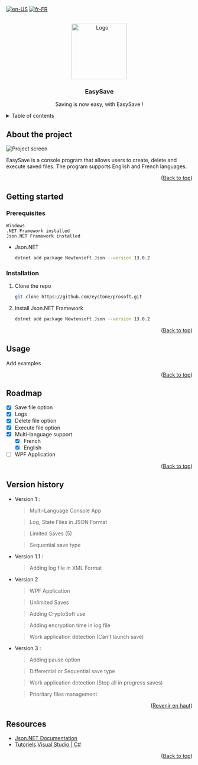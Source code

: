 <a name="readme-top"></a>

[![en-US](https://img.shields.io/badge/lang-en-red.svg)](https://github.com/eystone/prosoft/blob/solution/README.en-US.md)
[![fr-FR](https://img.shields.io/badge/lang-fr-blue.svg)](https://github.com/eystone/prosoft/blob/solution/README.md)

<!-- LOGO PROJET -->
<br />
<div align="center">
  <a href="https://github.com/eystone/prosoft">
    <img src="EasySave/Images/easysave logo.svg" alt="Logo" width="150" height="150">
  </a>

  <h3 align="center">EasySave</h3>

  <p align="center">
    Saving is now easy, with EasySave !
    <br />
  </p>
</div>


<!-- Table of contents -->
<details>
  <summary>Table of contents</summary>
  <ol>
    <li>
      <a href="#About the project">About the project</a>
    </li>
    <li>
      <a href="#Getting started">Getting started</a>
      <ul>
        <li><a href="#prerequisites">Prerequisites</a></li>
        <li><a href="#installation">Installation</a></li>
      </ul>
    </li>
    <li><a href="#usage">Usage</a></li>
    <li><a href="#roadmap">Roadmap</a></li>
    <lia><a href="#versionhistory">Version history</a></li>
    <li><a href="#resources">Resources</a></li>
  </ol>
</details>


<!-- About the project -->
## About the project

![Project screen][product-screenshot]

EasySave is a console program that allows users to create, delete and execute saved files. 
The program supports English and French languages.

<p align="right">(<a href="#readme-top">Back to top</a>)</p>


<!-- Getting started -->
## Getting started

### Prerequisites

    Windows
    .NET Framework installed
    Json.NET Framework installed

* Json.NET
  ```sh
  dotnet add package Newtonsoft.Json --version 13.0.2
  ```


### Installation

1. Clone the repo
   ```sh
   git clone https://github.com/eystone/prosoft.git
   ```
2. Install Json.NET Framework
   ```sh
   dotnet add package Newtonsoft.Json --version 13.0.2
   ```

<p align="right">(<a href="#readme-top">Back to top</a>)</p>


<!-- Examples -->
## Usage

Add examples

<p align="right">(<a href="#readme-top">Back to top</a>)</p>


<!-- ROADMAP -->
## Roadmap

- [x] Save file option
- [x] Logs
- [x] Delete file option
- [x] Execute file option
- [x] Multi-language support
    - [x] French
    - [x] English
- [ ] WPF Application

<p align="right">(<a href="#readme-top">Back to top</a>)</p>


<!-- version history -->
## Version history

- Version 1 : 
	> Multi-Language Console App

	> Log, State Files in JSON Format

	> Limited Saves (5)

	> Sequential save type

- Version 1.1 : 
	> Adding log file in XML Format
- Version 2 
	> WPF Application

	> Unlimited Saves
	
    > Adding CryptoSoft use
	
    > Adding encryption time in log file
	
    > Work application detection (Can't launch save)
- Version 3 :
	> Adding pause option

	> Differential or Sequential save type
	
    > Work application detection (Stop all in progress saves)
	
    > Prioritary files management

<p align="right">(<a href="#readme-top">Revenir en haut</a>)</p>


<!-- Resources -->
## Resources

* [Json.NET Documentation](https://www.newtonsoft.com/json/help/html/Introduction.htm)
* [Tutoriels Visual Studio | C#](https://learn.microsoft.com/fr-fr/visualstudio/get-started/csharp/?view=vs-2022)

<p align="right">(<a href="#readme-top">Back to top</a>)</p>


<!-- Lien et images -->
<!-- https://www.markdownguide.org/basic-syntax/#reference-style-links -->
[product-screenshot]: EasySave/Images/capture.en-US.PNG
